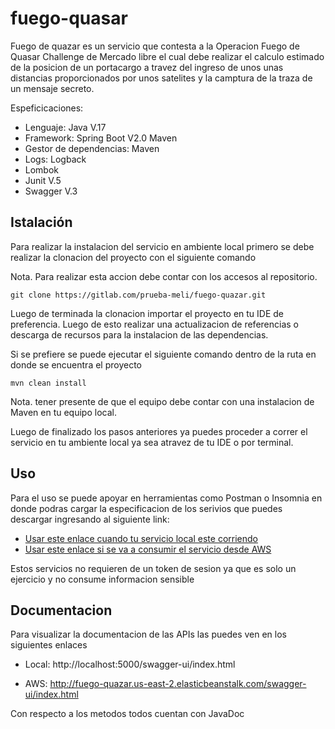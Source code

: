 # fuego-quasar

Fuego de quazar es un servicio que contesta a la Operacion Fuego de Quasar Challenge de Mercado libre el cual debe realizar el calculo estimado de la posicion de un portacargo a travez del ingreso de unos unas distancias proporcionados por unos satelites y la camptura de la traza de un mensaje secreto.

Espeficicaciones:
- Lenguaje: Java V.17 
- Framework: Spring Boot V2.0 Maven
- Gestor de dependencias: Maven
- Logs: Logback
- Lombok
- Junit V.5
- Swagger V.3


## Istalación

Para realizar la instalacion del servicio en ambiente local primero se debe realizar la clonacion del proyecto con el siguiente comando

Nota. Para realizar esta accion debe contar con los accesos al repositorio.

```
git clone https://gitlab.com/prueba-meli/fuego-quazar.git
```
Luego de terminada la clonacion importar el proyecto en tu IDE de preferencia. Luego de esto realizar una actualizacion de referencias o descarga de recursos para la instalacion de las dependencias.

Si se prefiere se puede ejecutar el siguiente comando dentro de la ruta en donde se encuentra el proyecto 

```
mvn clean install
```
Nota. tener presente de que el equipo debe contar con una instalacion de Maven en tu equipo local.

Luego de finalizado los pasos anteriores ya puedes proceder a correr el servicio en tu ambiente local ya sea atravez de tu IDE o por terminal.

## Uso

Para el uso se puede apoyar en herramientas como Postman o Insomnia en donde podras cargar la especificacion de los serivios que puedes descargar ingresando al siguiente link:
- [Usar este enlace cuando tu servicio local este corriendo](http://localhost:5000/api-docs.yaml)
- [Usar este enlace si se va a consumir el servicio desde AWS](http://fuego-quazar.us-east-2.elasticbeanstalk.com/api-docs.yaml)

Estos servicios no requieren de un token de sesion ya que es solo un ejercicio y no consume informacion sensible

## Documentacion

Para visualizar la documentacion de las APIs las puedes ven en los siguientes enlaces

- Local: http://localhost:5000/swagger-ui/index.html

- AWS: 
    http://fuego-quazar.us-east-2.elasticbeanstalk.com/swagger-ui/index.html

Con respecto a los metodos todos cuentan con JavaDoc

